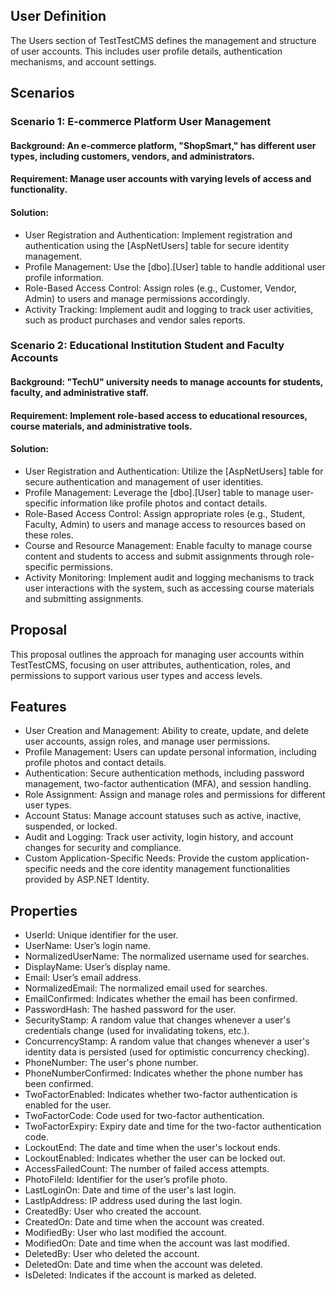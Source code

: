 ## User Definition
The Users section of TestTestCMS defines the management and structure of user accounts. This includes user profile details, authentication mechanisms, and account settings.

## Scenarios
### Scenario 1: E-commerce Platform User Management
#### Background: An e-commerce platform, "ShopSmart," has different user types, including customers, vendors, and administrators.
#### Requirement: Manage user accounts with varying levels of access and functionality.

#### Solution:

* User Registration and Authentication: Implement registration and authentication using the [AspNetUsers] table for secure identity management.
* Profile Management: Use the [dbo].[User] table to handle additional user profile information.
* Role-Based Access Control: Assign roles (e.g., Customer, Vendor, Admin) to users and manage permissions accordingly.
* Activity Tracking: Implement audit and logging to track user activities, such as product purchases and vendor sales reports.

### Scenario 2: Educational Institution Student and Faculty Accounts
#### Background: "TechU" university needs to manage accounts for students, faculty, and administrative staff.
#### Requirement: Implement role-based access to educational resources, course materials, and administrative tools.

#### Solution:

* User Registration and Authentication: Utilize the [AspNetUsers] table for secure authentication and management of user identities.
* Profile Management: Leverage the [dbo].[User] table to manage user-specific information like profile photos and contact details.
* Role-Based Access Control: Assign appropriate roles (e.g., Student, Faculty, Admin) to users and manage access to resources based on these roles.
* Course and Resource Management: Enable faculty to manage course content and students to access and submit assignments through role-specific permissions.
* Activity Monitoring: Implement audit and logging mechanisms to track user interactions with the system, such as accessing course materials and submitting assignments.

## Proposal
This proposal outlines the approach for managing user accounts within TestTestCMS, focusing on user attributes, authentication, roles, and permissions to support various user types and access levels.

## Features
* User Creation and Management: Ability to create, update, and delete user accounts, assign roles, and manage user permissions.
* Profile Management: Users can update personal information, including profile photos and contact details.
* Authentication: Secure authentication methods, including password management, two-factor authentication (MFA), and session handling.
* Role Assignment: Assign and manage roles and permissions for different user types.
* Account Status: Manage account statuses such as active, inactive, suspended, or locked.
* Audit and Logging: Track user activity, login history, and account changes for security and compliance.
* Custom Application-Specific Needs: Provide the custom application-specific needs and the core identity management functionalities provided by ASP.NET Identity.
  
## Properties

* UserId: Unique identifier for the user.
* UserName: User’s login name.
* NormalizedUserName: The normalized username used for searches.
* DisplayName: User’s display name.
* Email: User’s email address.
* NormalizedEmail: The normalized email used for searches.
* EmailConfirmed: Indicates whether the email has been confirmed.
* PasswordHash: The hashed password for the user.
* SecurityStamp: A random value that changes whenever a user's credentials change (used for invalidating tokens, etc.).
* ConcurrencyStamp: A random value that changes whenever a user's identity data is persisted (used for optimistic concurrency checking).
* PhoneNumber: The user's phone number.
* PhoneNumberConfirmed: Indicates whether the phone number has been confirmed.
* TwoFactorEnabled: Indicates whether two-factor authentication is enabled for the user.
* TwoFactorCode: Code used for two-factor authentication.
* TwoFactorExpiry: Expiry date and time for the two-factor authentication code.
* LockoutEnd: The date and time when the user's lockout ends.
* LockoutEnabled: Indicates whether the user can be locked out.
* AccessFailedCount: The number of failed access attempts.
* PhotoFileId: Identifier for the user’s profile photo.
* LastLoginOn: Date and time of the user's last login.
* LastIpAddress: IP address used during the last login.
* CreatedBy: User who created the account.
* CreatedOn: Date and time when the account was created.
* ModifiedBy: User who last modified the account.
* ModifiedOn: Date and time when the account was last modified.
* DeletedBy: User who deleted the account.
* DeletedOn: Date and time when the account was deleted.
* IsDeleted: Indicates if the account is marked as deleted.
